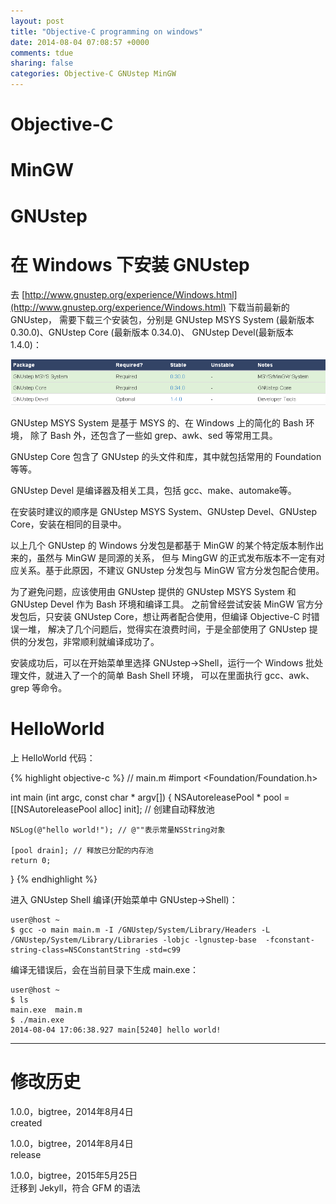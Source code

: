 ```yaml
---
layout: post
title: "Objective-C programming on windows"
date: 2014-08-04 07:08:57 +0000
comments: tdue
sharing: false
categories: Objective-C GNUstep MinGW
---
```

# Objective-C

# MinGW

# GNUstep

# 在 Windows 下安装 GNUstep

去 [http://www.gnustep.org/experience/Windows.html](http://www.gnustep.org/experience/Windows.html) 下载当前最新的 GNUstep，
需要下载三个安装包，分别是 GNUstep MSYS System (最新版本 0.30.0)、GNUstep Core (最新版本 0.34.0)、
GNUstep Devel(最新版本 1.4.0)：

![Download](/resources/img/2014-08-04-programming-objective-c-on-windows/download-list.png)

GNUstep MSYS System 是基于 MSYS 的、在 Windows 上的简化的 Bash 环境，
除了 Bash 外，还包含了一些如 grep、awk、sed 等常用工具。

GNUstep Core 包含了 GNUstep 的头文件和库，其中就包括常用的 Foundation 等等。

GNUstep Devel 是编译器及相关工具，包括 gcc、make、automake等。

在安装时建议的顺序是 GNUstep MSYS System、GNUstep Devel、GNUstep Core，安装在相同的目录中。

以上几个 GNUstep 的 Windows 分发包是都基于 MinGW 的某个特定版本制作出来的，虽然与 MinGW 是同源的关系，
但与 MingGW 的正式发布版本不一定有对应关系。基于此原因，不建议 GNUstep 分发包与 MinGW 官方分发包配合使用。

为了避免问题，应该使用由 GNUstep 提供的 GNUstep MSYS System 和 GNUstep Devel 作为 Bash 环境和编译工具。
之前曾经尝试安装 MinGW 官方分发包后，只安装 GNUstep Core，想让两者配合使用，但编译 Objective-C 时错误一堆，
解决了几个问题后，觉得实在浪费时间，于是全部使用了 GNUstep 提供的分发包，非常顺利就编译成功了。

安装成功后，可以在开始菜单里选择 GNUstep->Shell，运行一个 Windows 批处理文件，就进入了一个的简单 Bash Shell 环境，
可以在里面执行 gcc、awk、grep 等命令。

# HelloWorld

上 HelloWorld 代码：

{% highlight objective-c %}
// main.m
#import <Foundation/Foundation.h>

int main (int argc, const char * argv[])
{
    NSAutoreleasePool * pool = [[NSAutoreleasePool alloc] init]; // 创建自动释放池

    NSLog(@"hello world!"); // @""表示常量NSString对象

    [pool drain]; // 释放已分配的内存池
    return 0;
}
{% endhighlight %}


进入 GNUstep Shell 编译(开始菜单中 GNUstep->Shell)：

    user@host ~
    $ gcc -o main main.m -I /GNUstep/System/Library/Headers -L /GNUstep/System/Library/Libraries -lobjc -lgnustep-base  -fconstant-string-class=NSConstantString -std=c99

编译无错误后，会在当前目录下生成 main.exe：

    user@host ~
    $ ls
    main.exe  main.m
    $ ./main.exe
    2014-08-04 17:06:38.927 main[5240] hello world!

- - -

# 修改历史
1.0.0，bigtree，2014年8月4日  
created  

1.0.0，bigtree，2014年8月4日  
release


1.0.0，bigtree，2015年5月25日  
迁移到 Jekyll，符合 GFM 的语法
